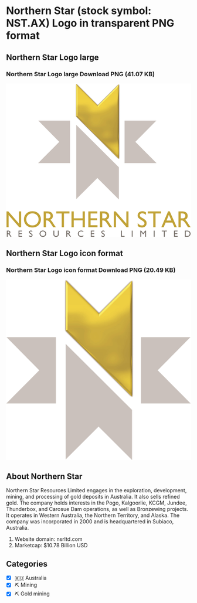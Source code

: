 # Northern Star (stock symbol: NST.AX) Logo in transparent PNG format

## Northern Star Logo large

### Northern Star Logo large Download PNG (41.07 KB)

![Northern Star Logo large Download PNG (41.07 KB)](/img/orig/NST.AX_BIG-07e5990f.png)

## Northern Star Logo icon format

### Northern Star Logo icon format Download PNG (20.49 KB)

![Northern Star Logo icon format Download PNG (20.49 KB)](/img/orig/NST.AX-e82f919d.png)

## About Northern Star

Northern Star Resources Limited engages in the exploration, development, mining, and processing of gold deposits in Australia. It also sells refined gold. The company holds interests in the Pogo, Kalgoorlie, KCGM, Jundee, Thunderbox, and Carosue Dam operations, as well as Bronzewing projects. It operates in Western Australia, the Northern Territory, and Alaska. The company was incorporated in 2000 and is headquartered in Subiaco, Australia.

1. Website domain: nsrltd.com
2. Marketcap: $10.78 Billion USD


## Categories
- [x] 🇦🇺 Australia
- [x] ⛏️ Mining
- [x] ⛏️ Gold mining
